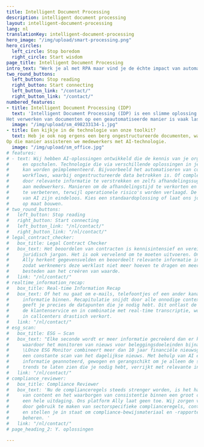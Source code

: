 ```yaml
---
title: Intelligent Document Processing
description: intelligent document processing
layout: intelligent-document-processing
lang: nl
translationKey: intelligent-document-processing
hero_image: "/img/upload/smart-processing.png"
hero_circles:
  left_circle: Stop boredom
  right_circle: Start wisdom
page_title: Intelligent Document Processing
intro_text: "Werk je al met RPA maar vind je de échte impact van automatisering nog tegenvallen? \n\nDagelijks komen honderden documenten binnen bij organisaties die handmatig door medewerkers verwerkt te worden. Dat kan anders vinden wij. Kortom ben je op zoek naar een manier waarop kennis intensieve, ongestructureerde bedrijfsprocessen kunt automatiseren? Dan ben je bij Y.digital aan het juiste adres! Wij helpen je bedrijfsprocessen in kaart te brengen, te analyseren op basis van intelligente AI technologie geautomatiseerd te verwerken."
two_round_buttons:
  left_button: Stop reading
  right_button: Start connecting
  left_button_link: "/contact/"
  right_button_link: "/contact/"
numbered_features:
- title: Intelligent Document Processing (IDP)
  text: 'Intelligent Document Processing (IDP) is een slimme oplossing voor het verwerken van documenten binnen je bestaande businessprocessen. 
Het verwerken van documenten op een geautomatiseerde manier is vaak lastig omdat er veel domein specifieke informatie wordt gebruikt voor de verwerking ervan. Met het SaaS-platform Ally kun je gemakkelijk gestructureerde -en ongestructureerde documenten, categoriseren, separate documenten analyseren en tekst extraheren, zonder dat je de bestaande infrastructuur aan hoeft te passen. Denk bijvoorbeeld aan het categoriseren en automatisch verwerken van e-mailboxen, het geautomatiseerd afhandelen van verzekeringsclaims en de beoordeling van juridische contracten met annotaties en feedback. , toch gemakkelijk gebruik maken van IDP van Y.digital, om bijvoorbeeld contracten, verzekeringsclaims en e-mailboxen te inventariseren, te categoriseren, en de inhoud van losse documenten te beoordelen en met zinvolle opmerkingen -en annotaties terug te geven aan de betreffende medewerker. De inzet van AI ter ondersteuning van je bedrijfsproces, om je klant beter te helpen en je medewerker te ondersteunen met de benodigde informatie. Oftewel, een verbeterde klantervaring, waarbij je gemakkelijk achterhaald hoe het bedrijfsproces verlopen is, en er een consistenter antwoord aan de klant wordt gegeven.'
  image: "/img/upload/sm_498233134-1.jpg"
- title: Een kijkje in de technologie van onze toolkit?
  text: Heb je ook nog ergens een berg ongestructureerde documenten, waarvan je denk dat ze mogelijk niet meer relevant zijn voor je operatie? Think again! We inventariseren graag documenten aak relevante informatie voor je dagdagelijkse operatie, maar digitaliseren van informatie is vaak een tijdrovende taak. Door middel van inzet van cognitive machine learning, waaronder optical character recogntion (OCR) en computer vision extraheren we relevante informatie uit PDF-bestanden, denk daarbij aan afbeeldingen, handgeschreven aantekeningen, handtekeningen en platte tekst. \n\nCategoriseren - vervolgens meta-dateren we informatie en maken we een data-set die specifiek voor jouw domeinkennis kan worden ingezet, om documenten te categoriseren, tekst te interpreteren en verwerken.  
Op die manier assisteren we medewerkers met AI-technologie. 
  image: "/img/upload/sm_office.jpg"
# features:
# - text: Wij hebben AI-oplossingen ontwikkeld die de kennis van je organisatie vastleggen
#     en opschalen. Technologie die via verschillende oplossingen in je bedrijfsprocessen
#     kan worden geïmplementeerd. Bijvoorbeeld het automatiseren van complexe document-gebaseerde
#     workflows, waarbij ongestructureerde data betrokken is. Of complexe zaken ondersteunen
#     door relevante informatie te verstrekken en zelfs afhandelingssuggesties te geven
#     aan medewerkers. Manieren om de afhandelingstijd te verkorten en de kwaliteit
#     te verbeteren, terwijl operationele risico's worden verlaagd. De mogelijkheden
#     van AI zijn eindeloos. Kies een standaardoplossing of laat ons jouw eigen oplossing
#     op maat bouwen.
# two_round_buttons:
#   left_button: Stop reading
#   right_button: Start connecting
#   left_button_link: "/nl/contact/"
#   right_button_link: "/nl/contact/"
# legal_contract_checker:
#   box_title: Legal Contract Checker
#   box_text: Het beoordelen van contracten is kennisintensief en vereist kennis van
#     juridisch jargon. Het is ook vervelend om te moeten uitvoeren. Ons AI-platform
#     Ally herkent gegevensvelden en beoordeelt relevante informatie in contracten razendsnel,
#     zodat werknemers deze werklast niet meer hoeven te dragen en meer tijd kunnen
#     besteden aan het creëren van waarde.
#   link: "/nl/contact/"
# realtime_information_recap:
#   box_title: Real-time Information Recap
#   box_text: Of het nu gaat om e-mails, telefoontjes of een ander kanaal, er komt altijd
#     informatie binnen. Recapitulatie snijdt door alle onnodige context en ruis, en
#     geeft je precies de datapunten die je nodig hebt. Dit ontlast de medewerkers van
#     de klantenservice en in combinatie met real-time transcriptie, wordt de verwerkingstijd
#     in callcenters drastisch verkort.
#   link: "/nl/contact/"
# esg_scan:
#   box_title: ESG – Scan
#   box_text: "Elke seconde wordt er meer informatie gecreëerd dan er kan worden geconsumeerd,
#     waardoor het monitoren van nieuws voor beleggingsdoeleinden bijna onmogelijk is.
#     \LOnze ESG Monitor combineert meer dan 10 jaar financiële nieuwsgeschiedenis met
#     een constante scan van het dagelijkse nieuws. Met behulp van AI en NLP wordt de
#     informatie geannoteerd, gewogen en gerangschikt om je alleen de statistieken en
#     trends te laten zien die je nodig hebt, verrijkt met relevante inzichten."
#   link: "/nl/contact/"
# compliance_reviewer:
#   box_title: Compliance Reviewer
#   box_text: 'Nu de complianceregels steeds strenger worden, is het handmatig beoordelen
#     van content en het waarborgen van consistentie binnen een groot compliance-team
#     een hele uitdaging. Ons platform Ally laat geen toe. Wij zorgen voor nauwkeurigheid
#     door gebruik te maken van sectorspecifieke complianceregels, controleren elk stuk
#     en stellen je in staat om compliance-bewijsmateriaal en -rapporten centraal te
#     beheren. '
#   link: "/nl/contact/"
# page_heading_2: Y. oplossingen

---
```

